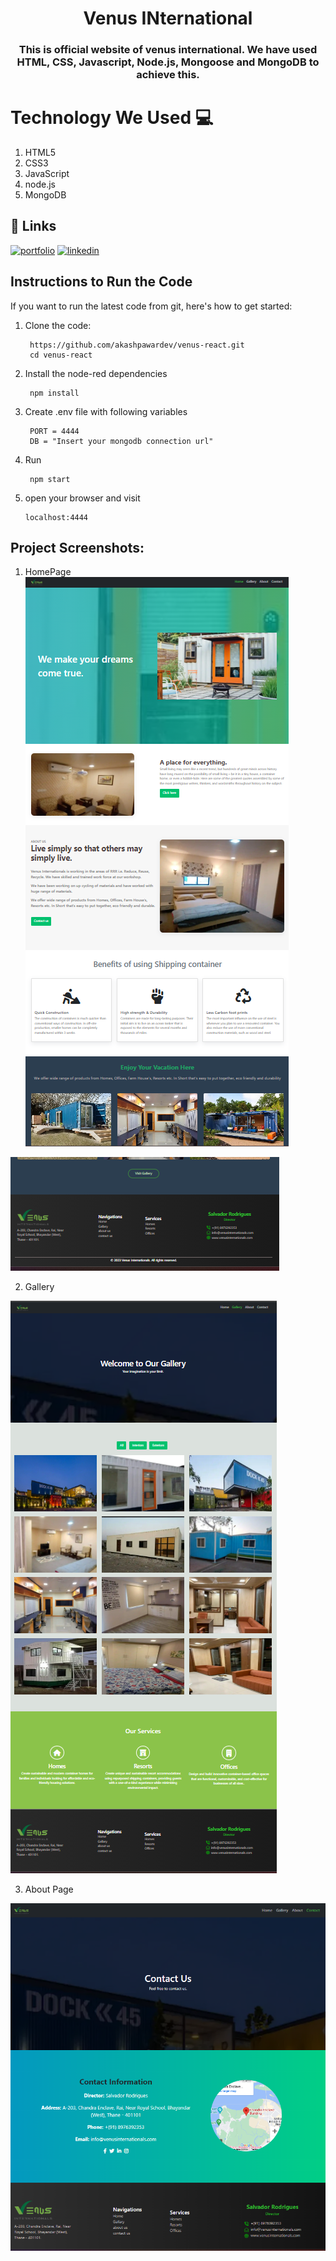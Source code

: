 
<h1 align="center" style="border-bottom: none;">Venus INternational</h1>
<h3 align="center">This is official website of venus international. We have used HTML, CSS, Javascript, Node.js, Mongoose and MongoDB to achieve this.</h3>

# Technology We Used :computer: 

1. HTML5
2. CSS3
3. JavaScript
4. node.js
6. MongoDB

## 🔗 Links
[![portfolio](https://img.shields.io/badge/my_portfolio-000?style=for-the-badge&logo=ko-fi&logoColor=white)](https://akashpawardev.netlify.app/)
[![linkedin](https://img.shields.io/badge/linkedin-0A66C2?style=for-the-badge&logo=linkedin&logoColor=white)](https://www.linkedin.com/in/akashpawar23/)


## Instructions to Run the Code 

If you want to run the latest code from git, here's how to get started:

1. Clone the code:

        https://github.com/akashpawardev/venus-react.git
        cd venus-react

2. Install the node-red dependencies

        npm install

3. Create .env file with following variables

        PORT = 4444
        DB = "Insert your mongodb connection url"

4. Run

        npm start

5.  open your browser and visit

        localhost:4444



<h2>Project Screenshots:</h2>

1. HomePage
<span><img src="https://github.com/akashpawardev/venus/blob/master/public/images/website1.png" alt="project-screenshot" ></span>

<span><img src="https://github.com/akashpawardev/venus/blob/master/public/images/website2.png" alt="project-screenshot" ></span>

2. Gallery
<img src="https://github.com/akashpawardev/venus/blob/master/public/images/website3.png" alt="project-screenshot" >

3. About Page
<img src="https://github.com/akashpawardev/venus/blob/master/public/images/website4.png" alt="project-screenshot" >

